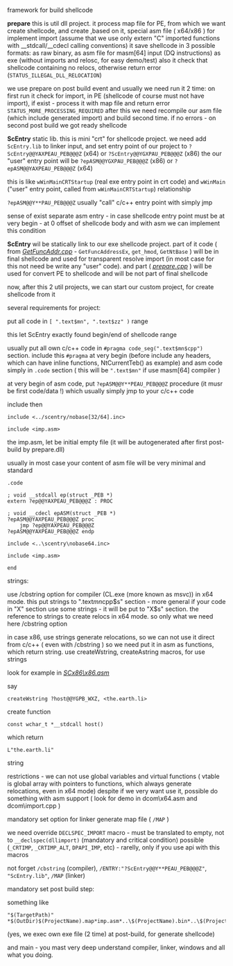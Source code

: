 framework for build shellcode

**prepare**
this is util dll project. it process map file for PE, from which we want create shellcode, and create ,based on it, special asm file ( x64/x86 ) for implement import
(assume that we use only extern "C" imported functions with __stdcall/__cdecl calling conventions)
it save shellcode in 3 possible formats: 
as raw binary, 
as asm file for masm[64] input  (DQ instructions)
as exe (without imports and relosc, for easy demo/test)
also it check that shellcode containing no relocs, otherwise return error (`STATUS_ILLEGAL_DLL_RELOCATION`)

we use prepare on post build event and usually we need run it 2 time:
on first run it check for import, in PE (shellcode of course must not have import), if exist - process it with map file and return error `STATUS_MORE_PROCESSING_REQUIRED`
after this we need recompile our asm file (which include generated import) and build second time.
if no errors - on second post build we got ready shellcode

**ScEntry**
static lib. this is mini "crt" for shellcode project. we need add `ScEntry.lib` to linker input, and set entry point of our project to
`?ScEntry@@YAXPEAU_PEB@@@Z` (x64) or `?ScEntry@@YGXPAU_PEB@@@Z` (x86)
the our "user" entry point will be `?epASM@@YGXPAU_PEB@@@Z` (x86) or `?epASM@@YAXPEAU_PEB@@@Z` (x64)

this is like `wWinMainCRTStartup` (real exe entry point in crt code) and `wWinMain` ("user" entry point, called from `wWinMainCRTStartup`) relationship

`?epASM@@Y**PAU_PEB@@@Z` usually "call" c/c++ entry point with simply jmp

sense of exist separate asm entry - in case shellcode entry point must be at very begin - at 0 offset of shellcode body and with asm we can implement this condition

**ScEntry** wil be statically link to our exe shellcode project. part of it code ( from [*GetFuncAddr.cpp*](ScEntry\GetFuncAddr.cpp) - `GetFuncAddressEx`, `get_hmod`, `GetNtBase` ) will be in final shellcode and
used for transparent resolve import (in most case for this not need be write any "user" code). and part ( [*prepare.cpp*](ScEntry\prepare.cpp) ) will be used for convert PE to shellcode and will be not part of final shellcode


now, after this 2 util projects, we can start our custom project, for create shellcode from it

several requirements for project:

put all code in `[ ".text$mn", ".text$zz" )` range

this let ScEntry exactly found begin/end of shellcode range

usually put all own c/c++ code in `#pragma code_seg(".text$mn$cpp")` section.
include this `#pragma` at very begin (before include any headers, which can have inline functions, NtCurrentTeb() as example)
and asm code simply in `.code` section ( this will be `".text$mn"` if use masm[64] compiler )

at very begin of asm code, put `?epASM@@Y**PEAU_PEB@@@Z` procedure (it musr be first code/data !)
which usually simply jmp to your c/c++ code

include then
```
include <../scentry/nobase[32/64].inc>

include <imp.asm>
```
the imp.asm, let be initial empty file (it will be autogenerated after first post-build by prepare.dll)

usually in most case your content of asm file will be very minimal and standard
```
.code

; void __stdcall ep(struct _PEB *)
extern ?ep@@YAXPEAU_PEB@@@Z : PROC

; void __cdecl epASM(struct _PEB *)
?epASM@@YAXPEAU_PEB@@@Z proc
	jmp ?ep@@YAXPEAU_PEB@@@Z
?epASM@@YAXPEAU_PEB@@@Z endp

include <..\scentry\nobase64.inc>

include <imp.asm>

end
```
strings:

use /cbstring option for compiler (CL.exe (more known as msvc)) in x64 mode.
this put strings to ".text$mn$cpp$s" section - more general if your code in "X" section use some strings - it will be put to "X$s" section.
the reference to strings to create relocs in x64 mode. so only what we need here /cbstring option

in case x86, use strings generate relocations, so we can not use it direct from c/c++ ( even with /cbstring )
so we need put it in asm as functions, which return string. use createWstring, createAstring macros, for use strings

look for example in [*SCx86\x86.asm*](SCx86\x86.asm)

say
```
createWstring ?host@@YGPB_WXZ, <the.earth.li>
```

create function
```
const wchar_t *__stdcall host()
```
which return
```
L"the.earth.li"
```
string

restrictions - we can not use global variables and virtual functions ( vtable is global array with pointers to functions, which always generate relocations, even in x64 mode)
despite if we very want use it, possible do something with asm support ( look for demo in dcom\x64.asm and dcom\import.cpp )

mandatory set option for linker generate map file ( `/MAP` )

we need override `DECLSPEC_IMPORT` macro - must be translated to empty, not to `__declspec(dllimport)` (mandatory and critical condition)
possible (`_CRTIMP`, `_CRTIMP_ALT`, `DPAPI_IMP`, etc) - rarelly, only if you use api with this macros

not forget `/cbstring` (compiler), `/ENTRY:"?ScEntry@@Y**PEAU_PEB@@@Z"`, `"ScEntry.lib"`, `/MAP` (linker)

mandatory set post build step:

something like
```
"$(TargetPath)" *$(OutDir)$(ProjectName).map*imp.asm*..\$(ProjectName).bin*..\$(ProjectName).asm*..\$(ProjectName).exe
```
(yes, we exec own exe file (2 time) at post-build, for generate shellcode)

and main - you mast very deep understand compiler, linker, windows and all what you doing.

